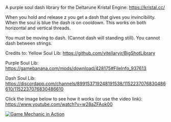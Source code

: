 A purple soul dash library for the Deltarune Kristal Engine: https://kristal.cc/

When you hold and release z you get a dash that gives you invincibility.
When the soul is blue the dash is on cooldown.
This works on both horizontal and vertical threads.

You must be moving to dash. (Cannot dash will standing still).
You cannot dash between strings.

Credits to: 
Yellow Soul Lib: https://github.com/vitellaryjr/BigShotLibrary

Purple Soul Lib: https://gamebanana.com/mods/download/428175#FileInfo_937613

Dash Soul Lib: https://discordapp.com/channels/899153719248191538/1152237076830486610/1152237076830486610

Click the image below to see how it works (or use the video link): https://www.youtube.com/watch?v=w28aZFAok00

[![Game Mechanic in Action](https://i.ytimg.com/vi/w28aZFAok00/sddefault.jpg)](https://www.youtube.com/watch?v=w28aZFAok00)
